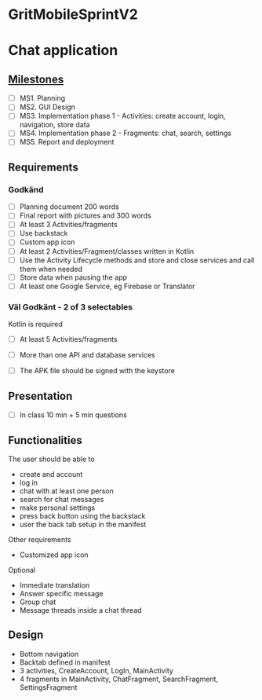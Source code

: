 
# GritMobileSprintV2
# Chat application

  
  
## [Milestones](https://github.com/tallner/GritMobileSprintV2/milestones)
- [ ] MS1. Planning
- [ ] MS2. GUI Design
- [ ] MS3. Implementation phase 1 - Activities: create account, login, navigation, store data
- [ ] MS4. Implementation phase 2 - Fragments: chat, search, settings
- [ ] MS5. Report and deployment
  
## Requirements
### Godkänd
- [ ] Planning document 200 words
- [ ] Final report with pictures and 300 words
- [ ] At least 3 Activities/fragments
- [ ] Use backstack 
- [ ] Custom app icon
- [ ] At least 2 Activities/Fragment/classes written in Kotlin
- [ ] Use the Activity Lifecycle methods and store and close services and call them when needed 
- [ ] Store data when pausing the app
- [ ] At least one Google Service, eg Firebase or Translator 
  
### Väl Godkänt - 2 of 3 selectables
Kotlin is required
- [ ] At least 5 Activities/fragments
- [ ] More than one API and database services
- [ ] The APK file should be signed with the keystore
  
  
## Presentation
- [ ] In class 10 min + 5 min questions


## Functionalities
The user should be able to
-  create and account
-  log in
-  chat with at least one person
-  search for chat messages
-  make personal settings
-  press back button using the backstack
-  user the back tab setup in the manifest

Other requirements
- Customized app icon

Optional
-  Immediate translation
-  Answer specific message
-  Group chat
-  Message threads inside a chat thread

## Design
-  Bottom navigation
-  Backtab defined in manifest
-  3 activities, CreateAccount, LogIn, MainActivity
-  4 fragments in MainActivity, ChatFragment, SearchFragment, SettingsFragment




  

  
  
